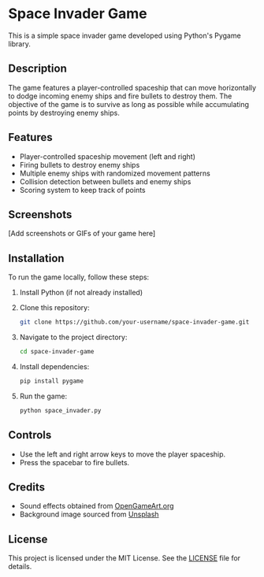 # Space Invader Game

This is a simple space invader game developed using Python's Pygame library.

## Description

The game features a player-controlled spaceship that can move horizontally to dodge incoming enemy ships and fire bullets to destroy them. The objective of the game is to survive as long as possible while accumulating points by destroying enemy ships.

## Features

- Player-controlled spaceship movement (left and right)
- Firing bullets to destroy enemy ships
- Multiple enemy ships with randomized movement patterns
- Collision detection between bullets and enemy ships
- Scoring system to keep track of points

## Screenshots

[Add screenshots or GIFs of your game here]

## Installation

To run the game locally, follow these steps:

1. Install Python (if not already installed)
2. Clone this repository:

    ```bash
    git clone https://github.com/your-username/space-invader-game.git
    ```

3. Navigate to the project directory:

    ```bash
    cd space-invader-game
    ```

4. Install dependencies:

    ```bash
    pip install pygame
    ```

5. Run the game:

    ```bash
    python space_invader.py
    ```

## Controls

- Use the left and right arrow keys to move the player spaceship.
- Press the spacebar to fire bullets.

## Credits

- Sound effects obtained from [OpenGameArt.org](https://opengameart.org/)
- Background image sourced from [Unsplash](https://unsplash.com/)

## License

This project is licensed under the MIT License. See the [LICENSE](LICENSE) file for details.

